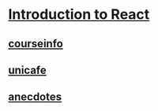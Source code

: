 # [Introduction to React](https://fullstackopen.com/en/part1)
## [courseinfo](courseinfo/)

## [unicafe](unicafe/)

## [anecdotes](anecdotes/)


